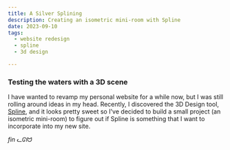 ```yaml
---
title: A Silver Splining
description: Creating an isometric mini-room with Spline
date: 2023-09-10
tags:
  - website redesign
  - spline
  - 3d design

---
```


### Testing the waters with a 3D scene

I have wanted to revamp my personal website for a while now, but I was still rolling around ideas in my head. Recently, I discovered the 3D Design tool, [Spline](https://spline.design/), and it looks pretty sweet so I've decided to build a small project (an isometric mini-room) to figure out if Spline is something that I want to incorporate into my new site.

*fin* ᓚᘏᗢ